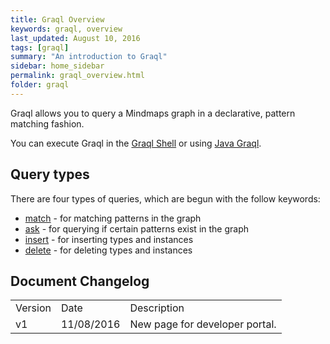 ```yaml
---
title: Graql Overview
keywords: graql, overview
last_updated: August 10, 2016
tags: [graql]
summary: "An introduction to Graql"
sidebar: home_sidebar
permalink: graql_overview.html
folder: graql
---
```


Graql allows you to query a Mindmaps graph in a declarative, pattern matching fashion.

You can execute Graql in the [Graql Shell](graql_shell.html) or using [Java
Graql](java_graql.html).

## Query types

There are four types of queries, which are begun with the follow keywords:  
- [match](graql_match.html) - for matching patterns in the graph  
- [ask](graql_ask.html) - for querying if certain patterns exist in the graph  
- [insert](graql_insert.html) - for inserting types and instances  
- [delete](graql_delete.html) - for deleting types and instances

## Document Changelog  

<table>
    <tr>
        <td>Version</td>
        <td>Date</td>
        <td>Description</td>        
    </tr>
    <tr>
        <td>v1</td>
        <td>11/08/2016</td>
        <td>New page for developer portal.</td>        
    </tr>
    
</table>